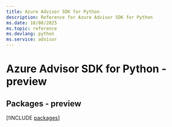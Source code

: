 ```yaml
---
title: Azure Advisor SDK for Python
description: Reference for Azure Advisor SDK for Python
ms.date: 10/08/2025
ms.topic: reference
ms.devlang: python
ms.service: advisor
---
```

# Azure Advisor SDK for Python - preview
## Packages - preview
[!INCLUDE [packages](advisor-index.md)]